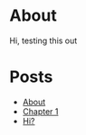 # About

Hi, testing this out

# Posts

- [About](./SUMMARY.md)
- [Chapter 1](./chapter_1.md)
- [Hi?](./chapter_2.md)
